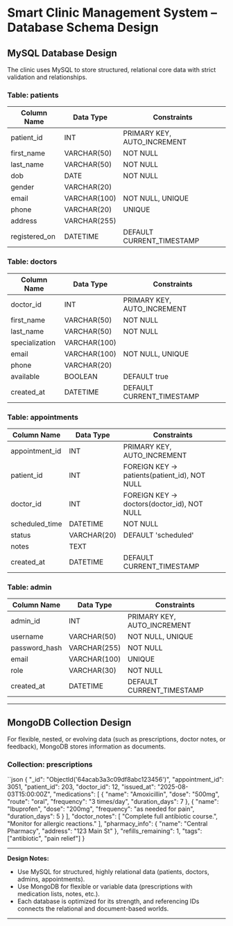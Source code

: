 # Smart Clinic Management System – Database Schema Design

## MySQL Database Design

The clinic uses MySQL to store structured, relational core data with strict validation and relationships.

### Table: patients

| Column Name   | Data Type     | Constraints                           |
|---------------|--------------|---------------------------------------|
| patient_id    | INT          | PRIMARY KEY, AUTO_INCREMENT           |
| first_name    | VARCHAR(50)  | NOT NULL                              |
| last_name     | VARCHAR(50)  | NOT NULL                              |
| dob           | DATE         | NOT NULL                              |
| gender        | VARCHAR(20)  |                                       |
| email         | VARCHAR(100) | NOT NULL, UNIQUE                      |
| phone         | VARCHAR(20)  | UNIQUE                                |
| address       | VARCHAR(255) |                                       |
| registered_on | DATETIME     | DEFAULT CURRENT_TIMESTAMP             |

<!-- email and phone are unique for direct communication and account validation. -->

### Table: doctors

| Column Name     | Data Type     | Constraints                      |
|-----------------|--------------|----------------------------------|
| doctor_id       | INT          | PRIMARY KEY, AUTO_INCREMENT      |
| first_name      | VARCHAR(50)  | NOT NULL                         |
| last_name       | VARCHAR(50)  | NOT NULL                         |
| specialization  | VARCHAR(100) |                                  |
| email           | VARCHAR(100) | NOT NULL, UNIQUE                 |
| phone           | VARCHAR(20)  |                                  |
| available       | BOOLEAN      | DEFAULT true                     |
| created_at      | DATETIME     | DEFAULT CURRENT_TIMESTAMP        |

<!-- 'available' enables flexible scheduling and status updates. -->

### Table: appointments

| Column Name      | Data Type     | Constraints                                 |
|------------------|--------------|---------------------------------------------|
| appointment_id   | INT          | PRIMARY KEY, AUTO_INCREMENT                 |
| patient_id       | INT          | FOREIGN KEY → patients(patient_id), NOT NULL|
| doctor_id        | INT          | FOREIGN KEY → doctors(doctor_id), NOT NULL  |
| scheduled_time   | DATETIME     | NOT NULL                                    |
| status           | VARCHAR(20)  | DEFAULT 'scheduled'                         |
| notes            | TEXT         |                                             |
| created_at       | DATETIME     | DEFAULT CURRENT_TIMESTAMP                   |

<!-- Appointments must always reference an existing patient and doctor. -->

### Table: admin

| Column Name   | Data Type     | Constraints                        |
|--------------|--------------|------------------------------------|
| admin_id     | INT          | PRIMARY KEY, AUTO_INCREMENT        |
| username     | VARCHAR(50)  | NOT NULL, UNIQUE                   |
| password_hash| VARCHAR(255) | NOT NULL                           |
| email        | VARCHAR(100) | UNIQUE                             |
| role         | VARCHAR(30)  | NOT NULL                           |
| created_at   | DATETIME     | DEFAULT CURRENT_TIMESTAMP          |

<!-- password_hash uses a long field to fit secure bcrypt hashes. -->

---

## MongoDB Collection Design

For flexible, nested, or evolving data (such as prescriptions, doctor notes, or feedback), MongoDB stores information as documents.

### Collection: prescriptions


``json
{
"_id": "ObjectId('64acab3a3c09df8abc123456')",
"appointment_id": 3051,
"patient_id": 203,
"doctor_id": 12,
"issued_at": "2025-08-03T15:00:00Z",
"medications": [
{
"name": "Amoxicillin",
"dose": "500mg",
"route": "oral",
"frequency": "3 times/day",
"duration_days": 7
},
{
"name": "Ibuprofen",
"dose": "200mg",
"frequency": "as needed for pain",
"duration_days": 5
}
],
"doctor_notes": [
"Complete full antibiotic course.",
"Monitor for allergic reactions."
],
"pharmacy_info": {
"name": "Central Pharmacy",
"address": "123 Main St"
},
"refills_remaining": 1,
"tags": ["antibiotic", "pain relief"]
}


<!--
- appointment_id, patient_id, and doctor_id link to structured data.
- 'medications' is an array for multiple drugs.
- doctor_notes allow flexible entry, and tags aid filtering.
- Structure can evolve as more metadata is needed.
-->

---

**Design Notes:**  
- Use MySQL for structured, highly relational data (patients, doctors, admins, appointments).  
- Use MongoDB for flexible or variable data (prescriptions with medication lists, notes, etc.).  
- Each database is optimized for its strength, and referencing IDs connects the relational and document-based worlds.

---

